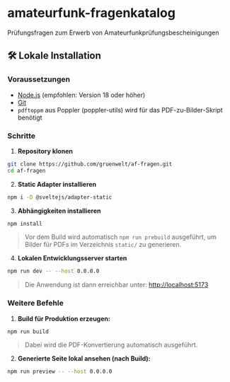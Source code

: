 # amateurfunk-fragenkatalog

Prüfungsfragen zum Erwerb von Amateurfunkprüfungsbescheinigungen

## 🛠️ Lokale Installation

### Voraussetzungen

- [Node.js](https://nodejs.org/) (empfohlen: Version 18 oder höher)
- [Git](https://git-scm.com/)
- `pdftoppm` aus Poppler (poppler-utils) wird für das PDF-zu-Bilder-Skript benötigt

### Schritte

1. **Repository klonen**

```bash
git clone https://github.com/gruenwelt/af-fragen.git
cd af-fragen
```

2. **Static Adapter installieren**

```bash
npm i -D @sveltejs/adapter-static
```

3. **Abhängigkeiten installieren**

```bash
npm install
```

> Vor dem Build wird automatisch `npm run prebuild` ausgeführt, um Bilder für PDFs im Verzeichnis `static/` zu generieren.

4. **Lokalen Entwicklungsserver starten**

```bash
npm run dev -- --host 0.0.0.0
```

> Die Anwendung ist dann erreichbar unter: [http://localhost:5173](http://localhost:5173)

### Weitere Befehle

1. **Build für Produktion erzeugen:**

```bash
npm run build
```

> Dabei wird die PDF-Konvertierung automatisch ausgeführt.

2. **Generierte Seite lokal ansehen (nach Build):**

```bash
npm run preview -- --host 0.0.0.0
```
